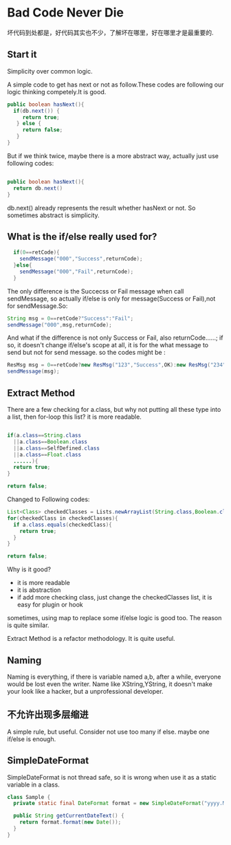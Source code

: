 # Bad Code Never Die

坏代码到处都是，好代码其实也不少，了解坏在哪里，好在哪里才是最重要的.

## Start it

Simplicity over common logic.

A simple code to get has next or not as follow.These codes are following our logic thinking competely.It is good.

```java
public boolean hasNext(){
  if(db.next()) {
     return true;   
   } else {
     return false;
   }
}
```

But if we think twice, maybe there is a more abstract way, actually just use following codes:

```java

public boolean hasNext(){
  return db.next()
}
```

db.next() already represents the result whether hasNext or not. So sometimes abstract is simplicity.

## What is the if/else really used for?

```java
  if(0==retCode){
    sendMessage("000","Success",returnCode);
  }else{
    sendMessage("000","Fail",returnCode);
  }
```

The only difference is the Succecss or Fail message when call sendMessage, so actually if/else is only for message(Success or Fail),not for sendMessage.So:

```java
String msg = 0==retCode?"Success":"Fail";
sendMessage("000",msg,returnCode);
```
And what if the difference is not only Success or Fail, also returnCode......; if so, it doesn't change if/else's scope at all, it is for the what message to send but not for
send message. so the codes might be :

```java
ResMsg msg = 0==retCode?new ResMsg("123","Success",OK):new ResMsg("234","Fail",Fail);
sendMessage(msg);
```

## Extract Method

There are a few checking for a.class, but why not putting all these type into a list, then for-loop this list? it is more readable.

```java

if(a.class==String.class
  ||a.class==Boolean.class
  ||a.class==SelfDefined.class
  ||a.class==Float.class
  ......){
  return true;
}

return false;
```

Changed to Following codes:

```java
List<Class> checkedClasses = Lists.newArrayList(String.class,Boolean.class,.....)
for(checkedClass in checkedClasses){
  if a.class.equals(checkedClass){
    return true;
  }
}

return false;
```

Why is it good?
- it is more readable
- it is abstraction
- if add more checking class, just change the checkedClasses list, it is easy for plugin or hook

sometimes, using map to replace some if/else logic is good too. The reason is quite similar.

Extract Method is a refactor methodology. It is quite useful.

## Naming

Naming is everything, if there is variable named a,b, after a while, everyone would be lost even the writer.
Name like XString,YString, it doesn't make your look like a hacker, but a unprofessional developer.

## 不允许出现多层缩进

A simple rule, but useful. Consider not use too many if else. maybe one if/else is enough.

## SimpleDateFormat

SimpleDateFormat is not thread safe, so it is wrong when use it as a static variable in a class.

```java
class Sample {
  private static final DateFormat format = new SimpleDateFormat("yyyy.MM.dd");

  public String getCurrentDateText() {
    return format.format(new Date());
  }
}
```
